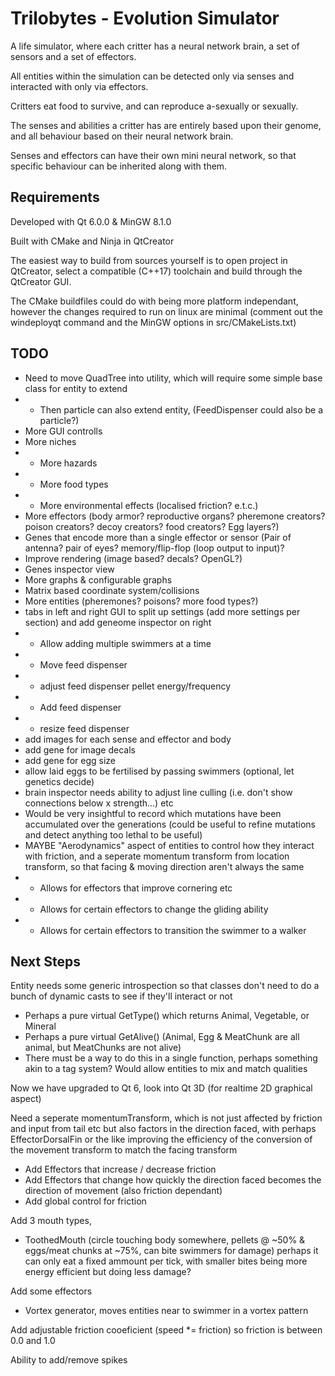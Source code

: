 # Trilobytes - Evolution Simulator
A life simulator, where each critter has a neural network brain, a set of sensors and a set of effectors.

All entities within the simulation can be detected only via senses and interacted with only via effectors.

Critters eat food to survive, and can reproduce a-sexually or sexually.

The senses and abilities a critter has are entirely based upon their genome, and all behaviour based on their neural network brain.

Senses and effectors can have their own mini neural network, so that specific behaviour can be inherited along with them.

Requirements
-----
Developed with Qt 6.0.0 & MinGW 8.1.0

Built with CMake and Ninja in QtCreator

The easiest way to build from sources yourself is to open project in QtCreator, select a compatible (C++17) toolchain and build through the QtCreator GUI.

The CMake buildfiles could do with being more platform independant, however the changes required to run on linux are minimal (comment out the windeployqt command and the MinGW options in src/CMakeLists.txt)

TODO
-----
 - Need to move QuadTree into utility, which will require some simple base class for entity to extend
 - - Then particle can also extend entity, (FeedDispenser could also be a particle?)
 - More GUI controlls
 - More niches
 - - More hazards
 - - More food types
 - - More environmental effects (localised friction? e.t.c.)
 - More effectors (body armor? reproductive organs? pheremone creators? poison creators? decoy creators? food creators? Egg layers?)
 - Genes that encode more than a single effector or sensor (Pair of antenna? pair of eyes? memory/flip-flop (loop output to input)?
 - Improve rendering (image based? decals? OpenGL?)
 - Genes inspector view
 - More graphs & configurable graphs
 - Matrix based coordinate system/collisions
 - More entities (pheremones? poisons? more food types?)
 - tabs in left and right GUI to split up settings (add more settings per section) and add geneome inspector on right
 -  - Allow adding multiple swimmers at a time
 -  - Move feed dispenser
 -  - adjust feed dispenser pellet energy/frequency
 -  - Add feed dispenser
 -  - resize feed dispenser
 - add images for each sense and effector and body
 - add gene for image decals
 - add gene for egg size
 - allow laid eggs to be fertilised by passing swimmers (optional, let genetics decide)
 - brain inspector needs ability to adjust line culling (i.e. don't show connections below x strength...) etc
 - Would be very insightful to record which mutations have been accumulated over the generations (could be useful to refine mutations and detect anything too lethal to be useful)
 - MAYBE "Aerodynamics" aspect of entities to control how they interact with friction, and a seperate momentum transform from location transform, so that facing & moving direction aren't always the same
 - - Allows for effectors that improve cornering etc
 - - Allows for certain effectors to change the gliding ability
 - - Allows for certain effectors to transition the swimmer to a walker

Next Steps
----------
Entity needs some generic introspection so that classes don't need to do a bunch of dynamic casts to see if they'll interact or not
   - Perhaps a pure virtual GetType() which returns Animal, Vegetable, or Mineral
   - Perhaps a pure virtual GetAlive() (Animal, Egg & MeatChunk are all animal, but MeatChunks are not alive)
   - There must be a way to do this in a single function, perhaps something akin to a tag system? Would allow entities to mix and match qualities

Now we have upgraded to Qt 6, look into Qt 3D (for realtime 2D graphical aspect)

Need a seperate momentumTransform, which is not just affected by friction and input from tail etc but also factors in the direction faced, with perhaps EffectorDorsalFin or the like improving the efficiency of the conversion of the movement transform to match the facing transform
 - Add Effectors that increase / decrease friction
 - Add Effectors that change how quickly the direction faced becomes the direction of movement (also friction dependant)
 - Add global control for friction

Add 3 mouth types,
 - ToothedMouth (circle touching body somewhere, pellets @ ~50% & eggs/meat chunks at ~75%, can bite swimmers for damage) perhaps it can only eat a fixed ammount per tick, with smaller bites being more energy efficient but doing less damage?

Add some effectors
 - Vortex generator, moves entities near to swimmer in a vortex pattern

Add adjustable friction cooeficient (speed *= friction) so friction is between 0.0 and 1.0

Ability to add/remove spikes
